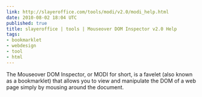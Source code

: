 ```yaml
---
link: http://slayeroffice.com/tools/modi/v2.0/modi_help.html
date: 2010-08-02 18:04 UTC
published: true
title: slayeroffice | tools | Mouseover DOM Inspector v2.0 Help
tags:
- bookmarklet
- webdesign
- tool
- html
---
```


The Mouseover DOM Inspector, or MODI for short, is a favelet (also known as a bookmarklet) that allows you to view and manipulate the DOM of a web page simply by mousing around the document.
